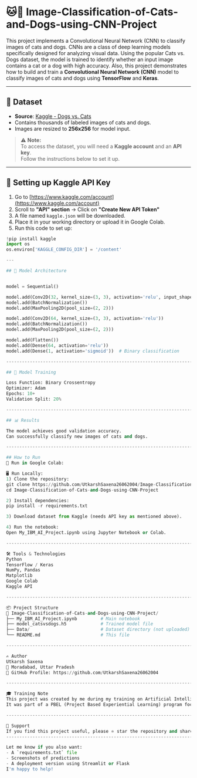 #  🐱🐶 Image-Classification-of-Cats-and-Dogs-using-CNN-Project
This project implements a Convolutional Neural Network (CNN) to classify images of cats and dogs. CNNs are a class of deep learning models specifically designed for analyzing visual data. Using the popular Cats vs. Dogs dataset, the model is trained to identify whether an input image contains a cat or a dog with high accuracy.
Also, this project demonstrates how to build and train a **Convolutional Neural Network (CNN)** model to classify images of cats and dogs using **TensorFlow** and **Keras**.

-------------------------------------------------------------------------------------------------------------------------------------------------------------------

## 📁 Dataset
- **Source**: [Kaggle - Dogs vs. Cats](https://www.kaggle.com/competitions/dogs-vs-cats/data)
- Contains thousands of labeled images of cats and dogs.
- Images are resized to **256x256** for model input.

> ⚠️ **Note:**  
> To access the dataset, you will need a **Kaggle account** and an **API key**.  
> Follow the instructions below to set it up.

-------------------------------------------------------------------------------------------------------------------------------------------------------------------

## 🔐 Setting up Kaggle API Key

1. Go to [https://www.kaggle.com/account](https://www.kaggle.com/account)
2. Scroll to **"API" section** → Click on **"Create New API Token"**
3. A file named `kaggle.json` will be downloaded.
4. Place it in your working directory or upload it in Google Colab.
5. Run this code to set up:

```python
!pip install kaggle
import os
os.environ['KAGGLE_CONFIG_DIR'] = '/content'

---

## 🧠 Model Architecture


model = Sequential()

model.add(Conv2D(32, kernel_size=(3, 3), activation='relu', input_shape=(256, 256, 3)))
model.add(BatchNormalization())
model.add(MaxPooling2D(pool_size=(2, 2)))

model.add(Conv2D(64, kernel_size=(3, 3), activation='relu'))
model.add(BatchNormalization())
model.add(MaxPooling2D(pool_size=(2, 2)))

model.add(Flatten())
model.add(Dense(64, activation='relu'))
model.add(Dense(1, activation='sigmoid'))  # Binary classification

-------------------------------------------------------------------------------------------------------------------------------------------------------------------

## 🧪 Model Training

Loss Function: Binary Crossentropy
Optimizer: Adam
Epochs: 10+
Validation Split: 20%

-------------------------------------------------------------------------------------------------------------------------------------------------------------------

## 📊 Results

The model achieves good validation accuracy.
Can successfully classify new images of cats and dogs.

-------------------------------------------------------------------------------------------------------------------------------------------------------------------

## How to Run
🔗 Run in Google Colab:

🖥️ Run Locally:
1) Clone the repository:
git clone https://github.com/UtkarshSaxena26062004/Image-Classification-of-Cats-and-Dogs-using-CNN-Project
cd Image-Classification-of-Cats-and-Dogs-using-CNN-Project

2) Install dependencies:
pip install -r requirements.txt

3) Download dataset from Kaggle (needs API key as mentioned above).

4) Run the notebook:
Open My_IBM_AI_Project.ipynb using Jupyter Notebook or Colab.

-------------------------------------------------------------------------------------------------------------------------------------------------------------------

🛠️ Tools & Technologies
Python
TensorFlow / Keras
NumPy, Pandas
Matplotlib
Google Colab
Kaggle API

-------------------------------------------------------------------------------------------------------------------------------------------------------------------

📦 Project Structure
📁 Image-Classification-of-Cats-and-Dogs-using-CNN-Project/
├── My_IBM_AI_Project.ipynb         # Main notebook
├── model_catsvsdogs.h5             # Trained model file
├── Data/                           # Dataset directory (not uploaded)
└── README.md                       # This file

-------------------------------------------------------------------------------------------------------------------------------------------------------------------

✍️ Author
Utkarsh Saxena
📍 Moradabad, Uttar Pradesh
🔗 GitHub Profile: https://github.com/UtkarshSaxena26062004

-------------------------------------------------------------------------------------------------------------------------------------------------------------------

🎓 Training Note
This project was created by me during my training on Artificial Intelligence (AI) conducted by IBM.
It was part of a PBEL (Project Based Experiential Learning) program focused on hands-on learning through real-world projects.

-------------------------------------------------------------------------------------------------------------------------------------------------------------------

🌟 Support
If you find this project useful, please ⭐ star the repository and share it!
------------------------------------------------------------------------------------------------------------------------------------------------------------------

Let me know if you also want:
- A `requirements.txt` file
- Screenshots of predictions
- A deployment version using Streamlit or Flask
I'm happy to help!
